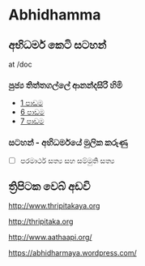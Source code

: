 # Abhidhamma

## අභිධර්ම කෙටි සටහන් 
at /doc

### පුජ්‍ය තිත්තගල්ලේ ආනන්දසිරි හිමි

- [1 පාඩම](/docs/01.md)
- [6 පාඩම](/docs/06.md)
- [7 පාඩම](/docs/07.md)

### සටහන් - අභිධර්මයේ මුලික කරුණු 

- [ ] පරමාර්ථ සත්‍ය සහ සම්මුති සත්‍ය 


## ත්‍රිපිටක වෙබ් අඩවි
http://www.thripitakaya.org

http://thripitaka.org

http://www.aathaapi.org/

https://abhidharmaya.wordpress.com/
